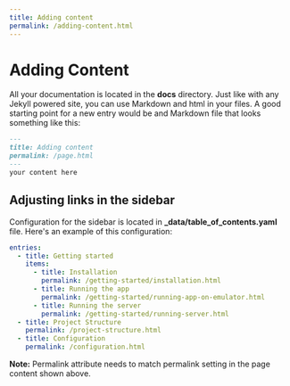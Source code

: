 ```yaml
---
title: Adding content
permalink: /adding-content.html
---
```

# Adding Content

All your documentation is located in the **docs** directory. Just like with any Jekyll powered site, you can use Markdown and html in your files. A good starting point for a new entry would be and Markdown file that looks something like this:

```markdown
---
title: Adding content
permalink: /page.html
---
your content here
```

## Adjusting links in the sidebar

Configuration for the sidebar is located in **_data/table_of_contents.yaml** file. Here's an example of this configuration:

```yaml
entries:
  - title: Getting started
    items:
      - title: Installation
        permalink: /getting-started/installation.html
      - title: Running the app
        permalink: /getting-started/running-app-on-emulator.html
      - title: Running the server
        permalink: /getting-started/running-server.html
  - title: Project Structure
    permalink: /project-structure.html
  - title: Configuration
    permalink: /configuration.html
```

**Note:** Permalink attribute needs to match permalink setting in the page content shown above. 
